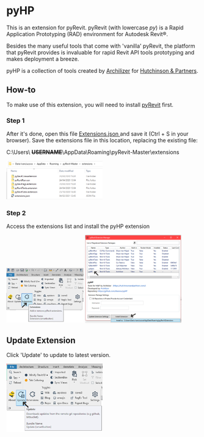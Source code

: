 # pyHP

This is an extension for pyRevit. pyRevit (with lowercase *py*) is a Rapid Application Prototyping (RAD) environment for Autodesk Revit®.

Besides the many useful tools that come with 'vanilla' pyRevit, the platform that pyRevit provides is invaluable for rapid Revit API tools prototyping and makes deployment a breeze. 

pyHP is a collection of tools created by [Archilizer](https://www.archilizer.com/) for [Hutchinson & Partners](https://hutchinsonandpartners.com/).

## How-to

To make use of this extension, you will need to install [pyRevit](https://github.com/eirannejad/pyRevit/releases) first. 

### Step 1



After it's done, open this file <a href="https://raw.githubusercontent.com/dnenov/pyHP/master/extensions/extensions.json"  target="_blank" title="extensions"/> Extensions.json </a> and save it (Ctrl + S in your browser). Save the extensions file in this location, replacing the existing file:


C:\Users\ ~~**USERNAME**~~\AppData\Roaming\pyRevit-Master\extensions

<img src="/images/How-to-0.png" alt="How-to-step-0" height="50%" width="50%">


### Step 2
Access the extensions list and install the pyHP extension

<img src="/images/How-to-1.png" alt="How-to-step-1" height="40%" width="40%">

<img src="/images/How-to-2.png" alt="How-to-step-2" height="50%" width="50%">

## Update Extension
Click 'Update' to update to latest version. 

<img src="/images/How-to-3.png" alt="How-to-step-3" height="50%" width="50%">
